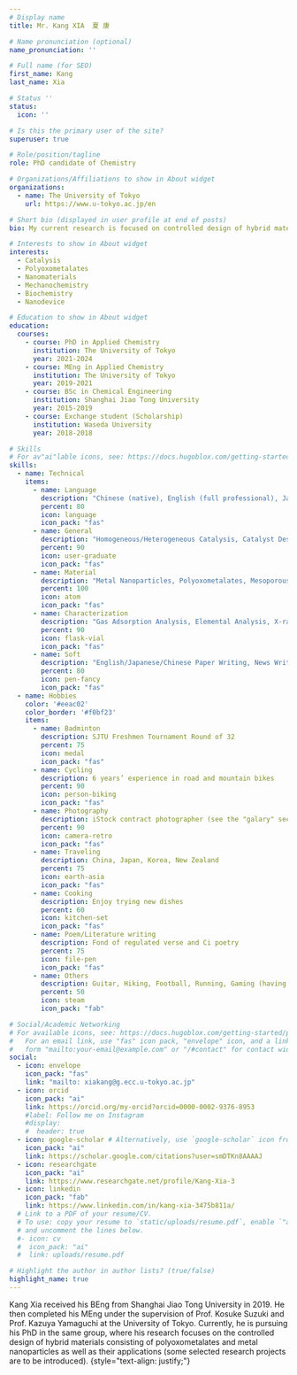 ```yaml
---
# Display name
title: Mr. Kang XIA  夏 康

# Name pronunciation (optional)
name_pronunciation: ''

# Full name (for SEO)
first_name: Kang
last_name: Xia

# Status ''
status:
  icon: ''

# Is this the primary user of the site?
superuser: true

# Role/position/tagline
role: PhD candidate of Chemistry

# Organizations/Affiliations to show in About widget
organizations:
  - name: The University of Tokyo
    url: https://www.u-tokyo.ac.jp/en

# Short bio (displayed in user profile at end of posts)
bio: My current research is focused on controlled design of hybrid materials of polyoxometalates and metal nanoparticles as well as their applications

# Interests to show in About widget
interests:
  - Catalysis
  - Polyoxometalates
  - Nanomaterials
  - Mechanochemistry
  - Biochemistry
  - Nanodevice

# Education to show in About widget
education:
  courses:
    - course: PhD in Applied Chemistry
      institution: The University of Tokyo
      year: 2021-2024
    - course: MEng in Applied Chemistry
      institution: The University of Tokyo
      year: 2019-2021
    - course: BSc in Chemical Engineering
      institution: Shanghai Jiao Tong University
      year: 2015-2019
    - course: Exchange student (Scholarship)
      institution: Waseda University
      year: 2018-2018

# Skills
# For av"ai"lable icons, see: https://docs.hugoblox.com/getting-started/page-builder/#icons
skills:
  - name: Technical
    items:
      - name: Language
        description: "Chinese (native), English (full professional), Japanese (full professional), German (elementary), Sanskrit (elementary)"
        percent: 80
        icon: language
        icon_pack: "fas"
      - name: General
        description: "Homogeneous/Heterogeneous Catalysis, Catalyst Design, Surface Modification, Morphology Control, Coordination Chemistrty, Self-assembly, Mechanochemistry"
        percent: 90
        icon: user-graduate
        icon_pack: "fas"
      - name: Material
        description: "Metal Nanoparticles, Polyoxometalates, Mesoporous Materials, Zeolites, Nanocarbon, Inorganic/Organic Synthesis, Hydrothermal Synthesis, "
        percent: 100
        icon: atom
        icon_pack: "fas"
      - name: Characterization
        description: "Gas Adsorption Analysis, Elemental Analysis, X-ray Diffraction, UV-Visible Spectroscopy, Scanning/Transmission Electron Microscopy, X-ray Photon Spectroscopy, Dynamic Light Scattering, Raman Spectroscopy, Infrared Spectroscopy, Mass Analysis"
        percent: 90
        icon: flask-vial
        icon_pack: "fas"
      - name: Soft
        description: "English/Japanese/Chinese Paper Writing, News Writing, Illustration, Microsoft Office, Origin Lab, SciFinder, GitHub, Lightroom"
        percent: 80
        icon: pen-fancy
        icon_pack: "fas"
  - name: Hobbies
    color: '#eeac02'
    color_border: '#f0bf23'
    items:
      - name: Badminton
        description: SJTU Freshmen Tournament Round of 32
        percent: 75
        icon: medal
        icon_pack: "fas"
      - name: Cycling
        description: 6 years’ experience in road and mountain bikes
        percent: 90
        icon: person-biking
        icon_pack: "fas"
      - name: Photography
        description: iStock contract photographer (see the "galary" section)
        percent: 90
        icon: camera-retro
        icon_pack: "fas"
      - name: Traveling
        description: China, Japan, Korea, New Zealand
        percent: 75
        icon: earth-asia
        icon_pack: "fas"
      - name: Cooking
        description: Enjoy trying new dishes
        percent: 60
        icon: kitchen-set
        icon_pack: "fas"
      - name: Poem/Literature writing
        description: Fond of regulated verse and Ci poetry
        percent: 75
        icon: file-pen
        icon_pack: "fas"
      - name: Others
        description: Guitar, Hiking, Football, Running, Gaming (having plated many games till 2023)
        percent: 50
        icon: steam
        icon_pack: "fab"

# Social/Academic Networking
# For available icons, see: https://docs.hugoblox.com/getting-started/page-builder/#icons
#   For an email link, use "fas" icon pack, "envelope" icon, and a link in the
#   form "mailto:your-email@example.com" or "/#contact" for contact widget.
social:
  - icon: envelope
    icon_pack: "fas"
    link: "mailto: xiakang@g.ecc.u-tokyo.ac.jp"
  - icon: orcid
    icon_pack: "ai"
    link: https://orcid.org/my-orcid?orcid=0000-0002-9376-8953
    #label: Follow me on Instagram
    #display:
    #  header: true
  - icon: google-scholar # Alternatively, use `google-scholar` icon from `"ai"` icon pack
    icon_pack: "ai"
    link: https://scholar.google.com/citations?user=smDTKn8AAAAJ
  - icon: researchgate
    icon_pack: "ai"
    link: https://www.researchgate.net/profile/Kang-Xia-3
  - icon: linkedin
    icon_pack: "fab"
    link: https://www.linkedin.com/in/kang-xia-3475b811a/
  # Link to a PDF of your resume/CV.
  # To use: copy your resume to `static/uploads/resume.pdf`, enable `"ai"` icons in `params.yaml`,
  # and uncomment the lines below.
  #- icon: cv
  #  icon_pack: "ai"
  #  link: uploads/resume.pdf

# Highlight the author in author lists? (true/false)
highlight_name: true
---
```


Kang Xia received his BEng from Shanghai Jiao Tong University in 2019. He then completed his MEng under the supervision of Prof. Kosuke Suzuki and Prof. Kazuya Yamaguchi at the University of Tokyo. Currently, he is pursuing his PhD in the same group, where his research focuses on the controlled design of hybrid materials consisting of polyoxometalates and metal nanoparticles as well as their applications (some selected research projects are to be introduced).
{style="text-align: justify;"}

